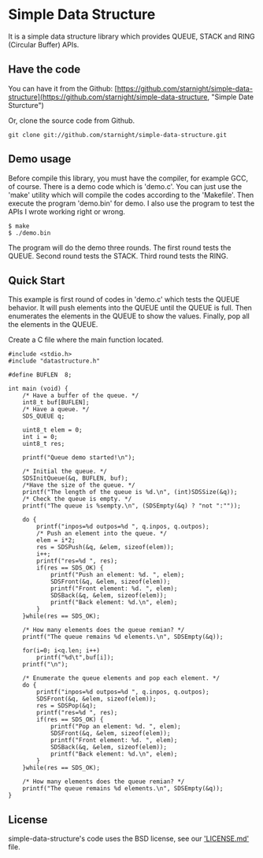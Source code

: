 Simple Data Structure
=====================

It is a simple data structure library which provides QUEUE, STACK and RING 
(Circular Buffer) APIs.

Have the code
-------------

You can have it from the Github: [https://github.com/starnight/simple-data-structure](https://github.com/starnight/simple-data-structure, "Simple Date Sturcture")

Or, clone the source code from Github.

```
git clone git://github.com/starnight/simple-data-structure.git
```

Demo usage
----------

Before compile this library, you must have the compiler, for example GCC, of
course.  There is a demo code which is 'demo.c'.  You can just use the 'make'
utility which will compile the codes according to the 'Makefile'.  Then execute
the program 'demo.bin' for demo.  I also use the program to test the APIs I
wrote working right or wrong.

```
$ make
$ ./demo.bin
```

The program will do the demo three rounds.
The first round tests the QUEUE.
Second round tests the STACK.
Third round tests the RING.

Quick Start
-----------

This example is first round of codes in 'demo.c' which tests the QUEUE behavior.
It will push elements into the QUEUE until the QUEUE is full.  Then enumerates
the elements in the QUEUE to show the values.  Finally, pop all the elements in
the QUEUE.

Create a C file where the main function located.

```
#include <stdio.h>
#include "datastructure.h"

#define BUFLEN	8;

int main (void) {
	/* Have a buffer of the queue. */
	int8_t buf[BUFLEN];
	/* Have a queue. */
	SDS_QUEUE q;

	uint8_t elem = 0;
	int i = 0;
	uint8_t res;

	printf("Queue demo started!\n");
	
	/* Initial the queue. */
	SDSInitQueue(&q, BUFLEN, buf);
	/*Have the size of the queue. */
	printf("The length of the queue is %d.\n", (int)SDSSize(&q));
	/* Check the queue is empty. */
	printf("The queue is %sempty.\n", (SDSEmpty(&q) ? "not ":""));

	do {
		printf("inpos=%d outpos=%d ", q.inpos, q.outpos);
		/* Push an element into the queue. */
		elem = i*2;
		res = SDSPush(&q, &elem, sizeof(elem));
		i++;
		printf("res=%d ", res);
		if(res == SDS_OK) {
			printf("Push an element: %d. ", elem);
			SDSFront(&q, &elem, sizeof(elem));
			printf("Front element: %d. ", elem);
			SDSBack(&q, &elem, sizeof(elem));
			printf("Back element: %d.\n", elem);
		}
	}while(res == SDS_OK);

	/* How many elements does the queue remian? */
	printf("The queue remains %d elements.\n", SDSEmpty(&q));

	for(i=0; i<q.len; i++)
		printf("%d\t",buf[i]);
	printf("\n");

	/* Enumerate the queue elements and pop each element. */
	do {
		printf("inpos=%d outpos=%d ", q.inpos, q.outpos);
		SDSFront(&q, &elem, sizeof(elem));
		res = SDSPop(&q);
		printf("res=%d ", res);
		if(res == SDS_OK) {
			printf("Pop an element: %d. ", elem);
			SDSFront(&q, &elem, sizeof(elem));
			printf("Front element: %d. ", elem);
			SDSBack(&q, &elem, sizeof(elem));
			printf("Back element: %d.\n", elem);
		}
	}while(res == SDS_OK);

	/* How many elements does the queue remian? */
	printf("The queue remains %d elements.\n", SDSEmpty(&q));
}
```

License
-------

simple-data-structure's code uses the BSD license, see our ['LICENSE.md'](https://github.com/starnight/simple-data-structure/blob/master/LICENSE.md, "LICENSE.md") file.
